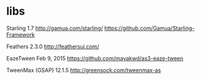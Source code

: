 # libs

Starling 1.7
http://gamua.com/starling/
https://github.com/Gamua/Starling-Framework

Feathers 2.3.0
http://feathersui.com/

EazeTween Feb 9, 2015
https://github.com/mayakwd/as3-eaze-tween

TweenMax (GSAP) 12.1.5
http://greensock.com/tweenmax-as
